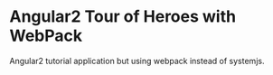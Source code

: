 # Angular2 Tour of Heroes with WebPack

Angular2 tutorial application but using webpack instead of systemjs.